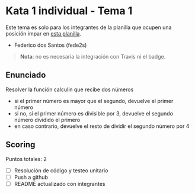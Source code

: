 # Kata 1 individual - Tema 1

Este tema es solo para los integrantes de la planilla que ocupen una posición impar en [esta planilla](https://docs.google.com/spreadsheets/d/1ZXl4dApsCR-cA1AASrafAcM5bQUetoC0oc7ltnXg-vU/edit#gid=0).

- Federico dos Santos  (fede2s)

> **Nota**: no es necesaria la integración con Travis ni el badge.

## Enunciado

Resolver la función calculin que recibe dos números

- si el primer número es mayor que el segundo, devuelve el primer número
- si no, si el primer número es divisible por 3, devuelve el segundo número dividido el primero
- en caso contrario, devuelve el resto de dividir el segundo número por 4

## Scoring

Puntos totales: 2

- [ ] Resolución de código y testeo unitario
- [ ] Push a github
- [ ] README actualizado con integrantes
